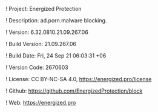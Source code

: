 ! Project: Energized Protection

! Description: ad.porn.malware blocking.

! Version: 6.32.0810.21.09.267.06

! Build Version: 21.09.267.06

! Build Date: Fri, 24 Sep 21 06:03:31 +06

! Version Code: 2670603

! License: CC BY-NC-SA 4.0, https://energized.pro/license

! Github: https://github.com/EnergizedProtection/block

! Web: https://energized.pro
